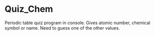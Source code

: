 # Quiz_Chem
Periodic table quiz program in console.
Gives atomic number, chemical symbol or name.
Need to guess one of the other values.
